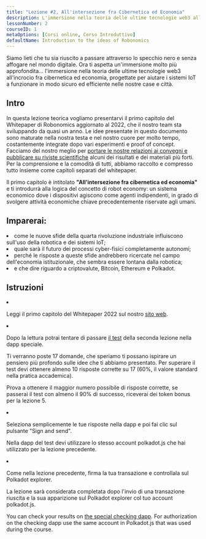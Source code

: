 ```yaml
---
title: "Lezione #2, All'intersezione fra Cibernetica ed Economia"
description: L'immersione nella teoria delle ultime tecnologie web3 all'incrocio fra cibernetica ed economia, progettate per aiutare i sistemi IoT a funzionare in modo sicuro ed efficiente nelle nostre case e città.
lessonNumber: 2
courseID: 1
metaOptions: [Corsi online, Corso Introduttivo]
defaultName: Introduction to the ideas of Robonomics
---
```


Siamo lieti che tu sia riuscito a passare attraverso lo specchio nero e senza affogare nel mondo digitale. Ora ti aspetta un'immersione molto più approfondita... l'immersione nella teoria delle ultime tecnologie web3 all'incrocio fra cibernetica ed economia, progettate per aiutare i sistemi IoT a funzionare in modo sicuro ed efficiente nelle nostre case e città.


## Intro

In questa lezione teorica vogliamo presentarvi il primo capitolo del Whitepaper di Robonomics aggiornato al 2022, che il nostro team sta sviluppando da quasi un anno. Le idee presentate in questo documento sono maturate nella nostra testa e nel nostro cuore per molto tempo, costantemente integrate dopo vari esperimenti e proof of concept. Facciamo del nostro meglio per [portare le nostre relazioni ai convegni e pubblicare su riviste scientifiche](https://robonomics.network/papers/) alcuni dei risultati e dei materiali più forti. Per la comprensione e la comodità di tutti, abbiamo raccolto e compresso tutto insieme come capitoli separati del whitepaper.

Il primo capitolo è intitolato **"All'intersezione fra cibernetica ed economia"** e ti introdurrà alla logica del concetto di robot economy: un sistema economico dove i dispositivi agiscono come agenti indipendenti, in grado di svolgere attività economiche chiave precedentemente riservate agli umani.


## Imparerai:

<List>

<li>
come le nuove sfide della quarta rivoluzione industriale influiscono sull'uso della robotica e dei sistemi IoT;
</li>

<li>
quale sarà il futuro dei processi cyber-fisici completamente autonomi;
</li>

<li>
perché le risposte a queste sfide andrebbero ricercate nel campo dell'economia istituzionale, che sembra essere lontana dalla robotica;
</li>

<li>
e che dire riguardo a criptovalute, Bitcoin, Ethereum e Polkadot.
</li>

</List>

## Istruzioni

<List type="numbers">

<li>

Leggi il primo capitolo del Whitepaper 2022 sul nostro [sito web](https://robonomics.network/vision/).

</li>

<li>

Dopo la lettura potrai tentare di passare [il test](https://lesson2.robonomics.academy/#/) della seconda lezione nella dapp speciale. 

Ti verranno poste 17 domande, che speriamo ti possano ispirare un pensiero più profondo sulle idee che ti abbiamo presentato. Per superare il test devi ottenere almeno 10 risposte corrette su 17 (60%, il valore standard nella pratica accademica). 

Prova a ottenere il maggior numero possibile di risposte corrette, se passerai il test con almeno il 90% di successo, riceverai dei token bonus per la lezione 5.

</li>

<li>

Seleziona semplicemente le tue risposte nella dapp e poi fai clic sul pulsante "Sign and send".

Nella dapp del test devi utilizzare lo stesso account polkadot.js che hai utilizzato per la lezione precedente. 

</li>

<li>

Come nella lezione precedente, firma la tua transazione e controllala sul Polkadot explorer.

</li>
</List>


<Result>

La lezione sarà considerata completata dopo l'invio di una transazione riuscita e la sua apparizione sul Polkadot explorer col tuo account polkadot.js.

You can check your results on [the special checking dapp](https://lk.robonomics.academy/). For authorization on the checking dapp use the same account in Polkadot.js that was used during the course.

</Result>